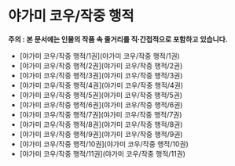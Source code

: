 
# 야가미 코우/작중 행적

**주의 : 본 문서에는 인물의 작품 속 줄거리를 직·간접적으로 포함하고 있습니다.** 

* [야가미 코우/작중 행적/1권](야가미 코우/작중 행적/1권)<br>
* [야가미 코우/작중 행적/2권](야가미 코우/작중 행적/2권)<br>
* [야가미 코우/작중 행적/3권](야가미 코우/작중 행적/3권)<br>
* [야가미 코우/작중 행적/4권](야가미 코우/작중 행적/4권)<br>
* [야가미 코우/작중 행적/5권](야가미 코우/작중 행적/5권)<br>
* [야가미 코우/작중 행적/6권](야가미 코우/작중 행적/6권)<br>
* [야가미 코우/작중 행적/7권](야가미 코우/작중 행적/7권)<br>
* [야가미 코우/작중 행적/8권](야가미 코우/작중 행적/8권)<br>
* [야가미 코우/작중 행적/9권](야가미 코우/작중 행적/9권)<br>
* [야가미 코우/작중 행적/10권](야가미 코우/작중 행적/10권)<br>
* [야가미 코우/작중 행적/11권](야가미 코우/작중 행적/11권)<br>

